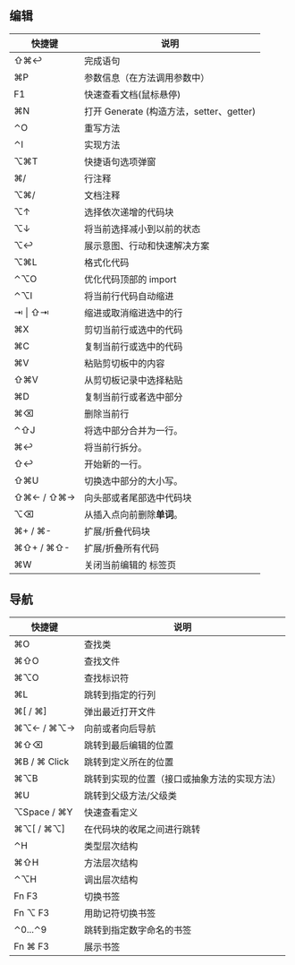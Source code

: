 ## 编辑

| 快捷键    | 说明                                     |
| --------- | ---------------------------------------- |
| ⇧⌘↩︎       | 完成语句                                 |
| ⌘P        | 参数信息（在方法调用参数中）             |
| F1        | 快速查看文档(鼠标悬停)                   |
| ⌘N        | 打开 Generate (构造方法，setter、getter) |
| ⌃O        | 重写方法                                 |
| ⌃I        | 实现方法                                 |
| ⌥⌘T       | 快捷语句选项弹窗                         |
| ⌘/        | 行注释                                   |
| ⌥⌘/       | 文档注释                                 |
| ⌥↑        | 选择依次递增的代码块                     |
| ⌥↓        | 将当前选择减小到以前的状态               |
| ⌥↩︎        | 展示意图、行动和快速解决方案             |
| ⌥⌘L       | 格式化代码                               |
| ⌃⌥O       | 优化代码顶部的 import                    |
| ⌃⌥I       | 将当前行代码自动缩进                     |
| ⇥ \| ⇧⇥   | 缩进或取消缩进选中的行                   |
| ⌘X        | 剪切当前行或选中的代码                   |
| ⌘C        | 复制当前行或选中的代码                   |
| ⌘V        | 粘贴剪切板中的内容                       |
| ⇧⌘V       | 从剪切板记录中选择粘贴                   |
| ⌘D        | 复制当前行或者选中部分                   |
| ⌘⌫        | 删除当前行                               |
| ⌃⇧J       | 将选中部分合并为一行。                   |
| ⌘↩︎        | 将当前行拆分。                           |
| ⇧↩︎        | 开始新的一行。                           |
| ⇧⌘U       | 切换选中部分的大小写。                   |
| ⇧⌘← / ⇧⌘→ | 向头部或者尾部选中代码块                 |
| ⌥⌫        | 从插入点向前删除**单词**。               |
| ⌘+ / ⌘-   | 扩展/折叠代码块                          |
| ⌘⇧+ / ⌘⇧- | 扩展/折叠所有代码                        |
| ⌘W        | 关闭当前编辑的 标签页                    |



## 导航

| 快捷键       | 说明                                         |
| ------------ | -------------------------------------------- |
| ⌘O           | 查找类                                       |
| ⌘⇧O          | 查找文件                                     |
| ⌘⌥O          | 查找标识符                                   |
| ⌘L           | 跳转到指定的行列                             |
| ⌘[ / ⌘]      | 弹出最近打开文件                             |
| ⌘⌥← / ⌘⌥→    | 向前或者向后导航                             |
| ⌘⇧⌫          | 跳转到最后编辑的位置                         |
| ⌘B / ⌘ Click | 跳转到定义所在的位置                         |
| ⌘⌥B          | 跳转到实现的位置（接口或抽象方法的实现方法） |
| ⌘U           | 跳转到父级方法/父级类                        |
| ⌥Space / ⌘Y  | 快速查看定义                                 |
| ⌘⌥[  /  ⌘⌥]  | 在代码块的收尾之间进行跳转                   |
| ⌃H           | 类型层次结构                                 |
| ⌘⇧H          | 方法层次结构                                 |
| ⌃⌥H          | 调出层次结构                                 |
| Fn F3        | 切换书签                                     |
| Fn ⌥ F3      | 用助记符切换书签                             |
| ⌃0...⌃9      | 跳转到指定数字命名的书签                     |
| Fn ⌘ F3      | 展示书签                                     |

